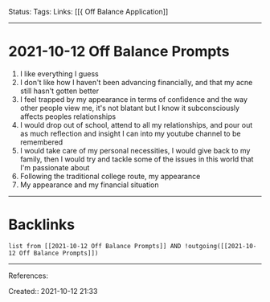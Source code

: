 Status: 
Tags: 
Links: [[{ Off Balance Application]]
___
# 2021-10-12 Off Balance Prompts
1. I like everything I guess
2. I don't like how I haven't been advancing financially, and that my acne still hasn't gotten better
3. I feel trapped by my appearance in terms of confidence and the way other people view me, it's not blatant but I know it subconsciously affects peoples relationships
4. I would drop out of school, attend to all my relationships, and pour out as much reflection and insight I can into my youtube channel to be remembered
5. I would take care of my personal necessities, I would give back to my family, then I would try and tackle some of the issues in this world that I'm passionate about
6. Following the traditional college route, my appearance
7. My appearance and my financial situation
___
# Backlinks
```dataview
list from [[2021-10-12 Off Balance Prompts]] AND !outgoing([[2021-10-12 Off Balance Prompts]])
```
___
References:

Created:: 2021-10-12 21:33
